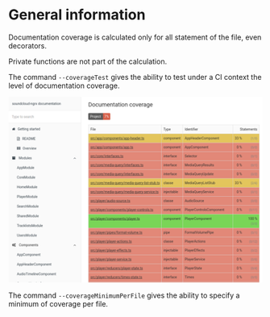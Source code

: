# General information

Documentation coverage is calculated only for all statement of the file, even decorators.

Private functions are not part of the calculation.

The command `--coverageTest` gives the ability to test under a CI context the level of documentation coverage.

![screenshot](../assets/img/screenshots/8.png)

The command `--coverageMinimumPerFile` gives the ability to specify a minimum of coverage per file.
